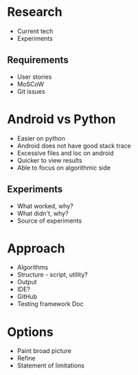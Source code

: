 # Research
 - Current tech
 - Experiments

## Requirements
 - User stories
 - MoSCoW
 - Git issues

# Android vs Python
 - Easier on python
 - Android does not have good stack trace
 - Excessive files and loc on android
 - Quicker to view results
 - Able to focus on algorithmic side

## Experiments
 - What worked, why?
 - What didn't, why?
 - Source of experiments

# Approach
 - Algorithms
 - Structure - script, utility?
 - Output
 - IDE?
 - GitHub
 - Testing framework
Doc
# Options
 - Paint broad picture
 - Refine
 - Statement of limitations

